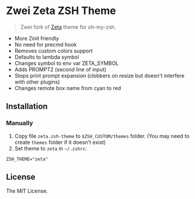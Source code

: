 # Zwei Zeta ZSH Theme

> Zwei fork of [Zeta](https://github.com/skylerlee/zeta-zsh-theme) theme for oh-my-zsh.

* More Zinit friendly
* No need for precmd hook
* Removes custom colors support
* Defaults to lambda symbol
* Changes symbol to env var ZETA_SYMBOL
* Adds PROMPT2 (second line of input)
* Stops print prompt expansion (clobbers on resize but doesn't interfere with other plugins)
* Changes remote box name from cyan to red

## Installation

### Manually

1. Copy file `zeta.zsh-theme` to `$ZSH_CUSTOM/themes` folder.
(You may need to create `themes` folder if it doesn't exist)
2. Set theme to `zeta` in `~/.zshrc`:

```
ZSH_THEME="zeta"
```

## License

The MIT License.
